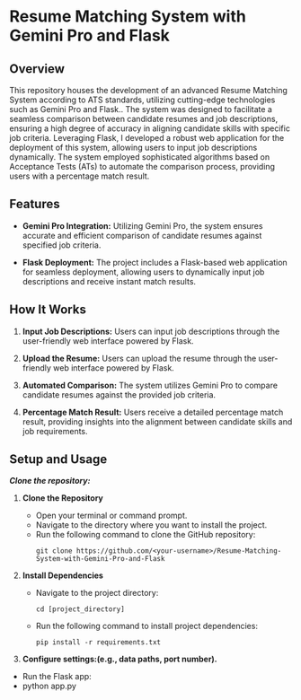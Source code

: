 # Resume Matching System with Gemini Pro and Flask
## Overview

This repository houses the development of an advanced Resume Matching System according to ATS standards, utilizing cutting-edge technologies such as Gemini Pro and Flask.. The system was designed to facilitate a seamless comparison between candidate resumes and job descriptions, ensuring a high degree of accuracy in aligning candidate skills with specific job criteria. Leveraging Flask, I developed a robust web application for the deployment of this system, allowing users to input job descriptions dynamically. The system employed sophisticated algorithms based on Acceptance Tests (ATs) to automate the comparison process, providing users with a percentage match result. 

## Features

- **Gemini Pro Integration:** Utilizing Gemini Pro, the system ensures accurate and efficient comparison of candidate resumes against specified job criteria.

- **Flask Deployment:** The project includes a Flask-based web application for seamless deployment, allowing users to dynamically input job descriptions and receive instant match results.

## How It Works

1. **Input Job Descriptions:** Users can input job descriptions through the user-friendly web interface powered by Flask.

2. **Upload the Resume:** Users can upload the resume through the user-friendly web interface powered by Flask. 

3. **Automated Comparison:** The system utilizes Gemini Pro to compare candidate resumes against the provided job criteria.

4. **Percentage Match Result:** Users receive a detailed percentage match result, providing insights into the alignment between candidate skills and job requirements.

## Setup and Usage

***Clone the repository:***

1. **Clone the Repository**
   - Open your terminal or command prompt.
   - Navigate to the directory where you want to install the project.
   - Run the following command to clone the GitHub repository:
     ```
     git clone https://github.com/<your-username>/Resume-Matching-System-with-Gemini-Pro-and-Flask
     ```

2. **Install Dependencies**
   - Navigate to the project directory:
     ```
     cd [project_directory]
     ```
   - Run the following command to install project dependencies:
     ```
     pip install -r requirements.txt
     ```

3. **Configure settings:(e.g., data paths, port number).**
  - Run the Flask app:
  - python app.py
